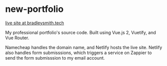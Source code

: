 # new-portfolio

[live site at bradleysmith.tech](https://bradleysmith.tech)

My professional portfolio's source code. Built using Vue.js 2, Vuetify, and Vue
Router.

Namecheap handles the domain name, and Netlify hosts the live site. Netlify also
handles form submisssions, which triggers a service on Zappier to send the form
submisssion to my email account.
